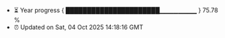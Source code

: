 - ⏳ Year progress { ██████████████████████▁▁▁▁▁▁▁▁ } 75.78 %
- ⏰ Updated on Sat, 04 Oct 2025 14:18:16 GMT

